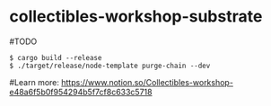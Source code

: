 # collectibles-workshop-substrate

#TODO
```
$ cargo build --release
$ ./target/release/node-template purge-chain --dev
```

#Learn more: 
https://www.notion.so/Collectibles-workshop-e48a6f5b0f954294b5f7cf8c633c5718
